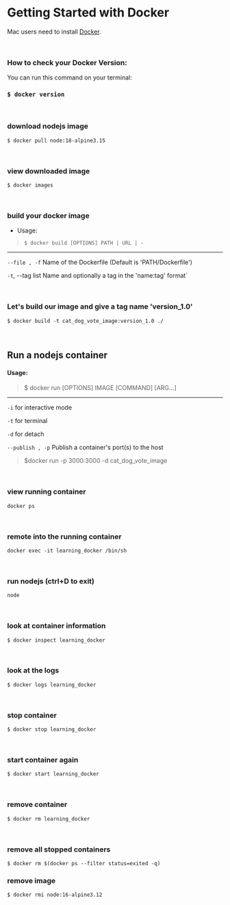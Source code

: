 # Getting Started with Docker

Mac users need to install [Docker](https://docs.docker.com/get-docker/).

<br>

### How to check your Docker Version:

You can run this command on your terminal:
### `$ docker version`

<br>


### download nodejs image
`$ docker pull node:18-alpine3.15`

<br>


### view downloaded image
`$ docker images`

<br>

### build your docker image
- Usage:

>`$ docker build [OPTIONS] PATH | URL | -` 
>
 ----------------------------------------------------

`--file , -f` Name of the Dockerfile (Default is 'PATH/Dockerfile')
 
`-t`, --tag list Name and optionally a tag in the 'name:tag' format`

<br>

### Let's build our image and give a tag name 'version_1.0'

`$ docker build -t cat_dog_vote_image:version_1.0 ./`

<br>

## Run a nodejs container

#### Usage:
> $ docker run [OPTIONS] IMAGE [COMMAND] [ARG...]
> 
----------------------------------------------------

`-i` for interactive mode
 
`-t` for terminal
 
`-d` for detach

`--publish , -p` Publish a container's port(s) to the host

>$docker run -p 3000:3000 -d cat_dog_vote_image 

<br>

### view running container
`docker ps`

<br>

### remote into the running container
`docker exec -it learning_docker /bin/sh`

<br>

### run nodejs (ctrl+D to exit)
`node`

<br>

### look at container information
`$ docker inspect learning_docker`

<br>


### look at the logs
`$ docker logs learning_docker`

<br>


### stop container
`$ docker stop learning_docker`

<br>


### start container again
`$ docker start learning_docker`

<br>


### remove container
`$ docker rm learning_docker`

<br>

### remove all stopped containers
`$ docker rm $(docker ps --filter status=exited -q)`

### remove image
`$ docker rmi node:16-alpine3.12`